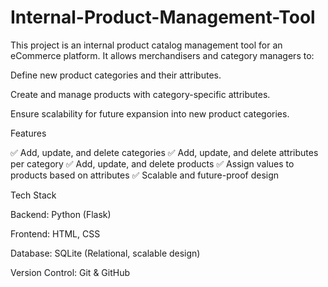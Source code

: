 # Internal-Product-Management-Tool
This project is an internal product catalog management tool for an eCommerce platform.
It allows merchandisers and category managers to:

Define new product categories and their attributes.

Create and manage products with category-specific attributes.

Ensure scalability for future expansion into new product categories.

 Features

✅ Add, update, and delete categories
✅ Add, update, and delete attributes per category
✅ Add, update, and delete products
✅ Assign values to products based on attributes
✅ Scalable and future-proof design


Tech Stack

Backend: Python (Flask)

Frontend: HTML, CSS 

Database: SQLite (Relational, scalable design)

Version Control: Git & GitHub


